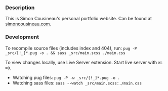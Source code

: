 ### Description

This is Simon Cousineau's personal portfolio website. Can be found at [simoncousineau.com](https://simoncousineau.com).

### Development

To recompile source files (includes index and 404), run:
`pug -P _src/[!_]*.pug -o . && sass _src/main.scss ./main.css`

To view changes locally, use Live Server extension. Start live server with `⌘L ⌘O`.

-   Watching pug files:
    `pug -P -w _src/[!_]*.pug -o .`
-   Watching sass files:
    `sass --watch _src/main.scss:./main.css`
